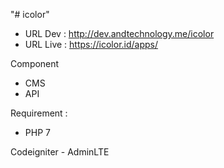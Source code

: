 "# icolor"

- URL Dev : http://dev.andtechnology.me/icolor
- URL Live : https://icolor.id/apps/

Component
- CMS
- API

Requirement :
- PHP 7


Codeigniter - AdminLTE 
